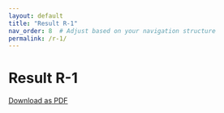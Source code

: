 ```yaml
---
layout: default
title: "Result R-1"
nav_order: 8  # Adjust based on your navigation structure
permalink: /r-1/
---
```


# Result R-1

<!-- Your content here -->

[Download as PDF](/assets/book/Results/R-1.pdf)
